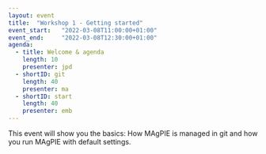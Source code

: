 ```yaml
---
layout: event
title:  "Workshop 1 - Getting started"
event_start:   "2022-03-08T11:00:00+01:00"
event_end:     "2022-03-08T12:30:00+01:00"
agenda:
  - title: Welcome & agenda
    length: 10
    presenter: jpd
  - shortID: git
    length: 40
    presenter: ma
  - shortID: start
    length: 40
    presenter: emb
---
```


This event will show you the basics: How MAgPIE is managed in git and how you run MAgPIE with default settings.

